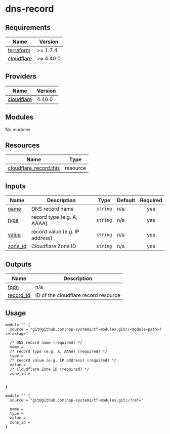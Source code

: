 # dns-record

<!-- BEGIN_TF_DOCS -->
## Requirements

| Name | Version |
|------|---------|
| <a name="requirement_terraform"></a> [terraform](#requirement\_terraform) | >= 1.7.4 |
| <a name="requirement_cloudflare"></a> [cloudflare](#requirement\_cloudflare) | >= 4.40.0 |

## Providers

| Name | Version |
|------|---------|
| <a name="provider_cloudflare"></a> [cloudflare](#provider\_cloudflare) | 4.40.0 |

## Modules

No modules.

## Resources

| Name | Type |
|------|------|
| [cloudflare_record.this](https://registry.terraform.io/providers/cloudflare/cloudflare/latest/docs/resources/record) | resource |

## Inputs

| Name | Description | Type | Default | Required |
|------|-------------|------|---------|:--------:|
| <a name="input_name"></a> [name](#input\_name) | DNS record name | `string` | n/a | yes |
| <a name="input_type"></a> [type](#input\_type) | record type (e.g. A, AAAA) | `string` | n/a | yes |
| <a name="input_value"></a> [value](#input\_value) | record value (e.g. IP address) | `string` | n/a | yes |
| <a name="input_zone_id"></a> [zone\_id](#input\_zone\_id) | Cloudflare Zone ID | `string` | n/a | yes |

## Outputs

| Name | Description |
|------|-------------|
| <a name="output_fqdn"></a> [fqdn](#output\_fqdn) | n/a |
| <a name="output_record_id"></a> [record\_id](#output\_record\_id) | ID of the cloudflare record resource |

## Usage

```hcl
module "" {
  source = "git@github.com:nop-systems/tf-modules.git//<module-path>?ref=<tag>"
  
  /* DNS record name (required) */
  name =
  /* record type (e.g. A, AAAA) (required) */
  type =
  /* record value (e.g. IP address) (required) */
  value =
  /* Cloudflare Zone ID (required) */
  zone_id =

  
}

module "" {
  source = "git@github.com:nop-systems/tf-modules.git//?ref="
  
  name =
  type =
  value =
  zone_id =
}
```
<!-- END_TF_DOCS -->
